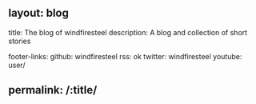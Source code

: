 layout: blog
---
title: The blog of windfiresteel
description: A blog and collection of short stories

footer-links:
  github: windfiresteel
  rss: ok
  twitter: windfiresteel
  youtube: user/<windfiresteel>

permalink: /:title/
---
